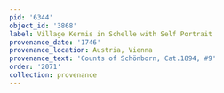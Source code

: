 ```yaml
---
pid: '6344'
object_id: '3868'
label: Village Kermis in Schelle with Self Portrait
provenance_date: '1746'
provenance_location: Austria, Vienna
provenance_text: 'Counts of Schönborn, Cat.1894, #9'
order: '2071'
collection: provenance
---
```

